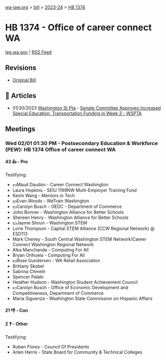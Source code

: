 [wa-law.org](/) > [bill](/bill/) > [2023-24](/bill/2023-24/) > [HB 1374](/bill/2023-24/hb/1374/)

# HB 1374 - Office of career connect WA
[leg.wa.gov](https://app.leg.wa.gov/billsummary?BillNumber=1374&Year=2023&Initiative=false) | [RSS Feed](./rss.xml)

## Revisions
* [Original Bill](1/)

## 📰 Articles
* 01/30/2023 [Washington St Pta](/org/washington_st_pta/) - [Senate Committee Approves Increased Special Education, Transportation Funding in Week 3 - WSPTA](https://www.wastatepta.org/senate-committee-approves-increased-special-education-transportation-funding-in-week-3/#:~:text=HB%201374)

## Meetings
### Wed 02/01 01:30 PM - Postsecondary Education & Workforce (PEW): HB 1374 Office of career connect WA
#### 43 👍 - Pro
Testifying:
* 💵Maud Daudon - Career Connect Washington
* Laura Hopkins - SEIU 1199NW Multi-Employer Training Fund
* Kevin Wang - Mentors in Tech
* 💵Evan Woods - WeTrain Washington
* 💵Carolyn Busch - OEDC - Department of Commerce
* John Bonner - Washington Alliance for Better Schools
* Shereen Henry - Washington Alliance for Better Schools
* 💵Jayme Shoun - Washington STEM
* Lorie Thompson - Capital STEM Alliance (CCW Regional Network) @ ESD113
* Mark Cheney - South Central Washington STEM Network/Career Connect Washington Regional Network
* Alka Manchanda - Computing For All
* Bryan Orihuela - Computing For All
* 💵Rose Gundersen - WA Retail Association
* Brittany Skobel
* Sabrina Chmelir
* Spencer Palaki
* Heather Hudson - Washington Student Achievement Council
* 💵Carolyn Busch - Office of Economic Development and Competitiveness, Department of Commerce
* Maria Siguenza - Washington State Commission on Hispanic Affairs

#### 21 👎 - Con

#### 2 ❓ - Other
Testifying:
* Ruben Flores - Council Of Presidents
* Arlen Harris - State Board for Community & Technical Colleges
